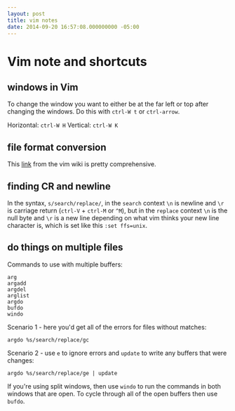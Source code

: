 ```yaml
---
layout: post
title: vim notes
date: 2014-09-20 16:57:08.000000000 -05:00
---
```


# Vim note and shortcuts

## windows in Vim

To change the window you want to either be at the far left or top after
changing the windows. Do this with `ctrl-W t` or `ctrl-arrow`.

Horizontal: `ctrl-W H`
Vertical: `ctrl-W K`

## file format conversion

This [link](http://vim.wikia.com/wiki/Change_end-of-line_format_for_dos-mac-unix)
from the vim wiki is pretty comprehensive.

## finding CR and newline

In the syntax, `s/search/replace/`, in the `search` context `\n` is newline and
`\r` is carriage return (`ctrl-V` + `ctrl-M` or `^M`), but in the `replace`
context `\n` is the null byte and `\r` is a new line depending on what vim
thinks your new line character is, which is set like this `:set ffs=unix`.


## do things on multiple files

Commands to use with multiple buffers:

    arg
    argadd
    argdel
    arglist
    argdo
    bufdo
    windo

Scenario 1 - here you'd get all of the errors for files without matches:

    argdo %s/search/replace/gc

Scenario 2 - use `e` to ignore errors and `update` to write any buffers that
were changes:

    argdo %s/search/replace/ge | update

If you're using split windows, then use `windo` to run the commands in both
windows that are open. To cycle through all of the open buffers then use
`bufdo`.
